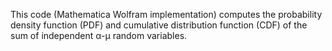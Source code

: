 This code (Mathematica Wolfram implementation) computes the probability density function (PDF) and cumulative distribution function (CDF) of the sum of independent α-μ random variables.
